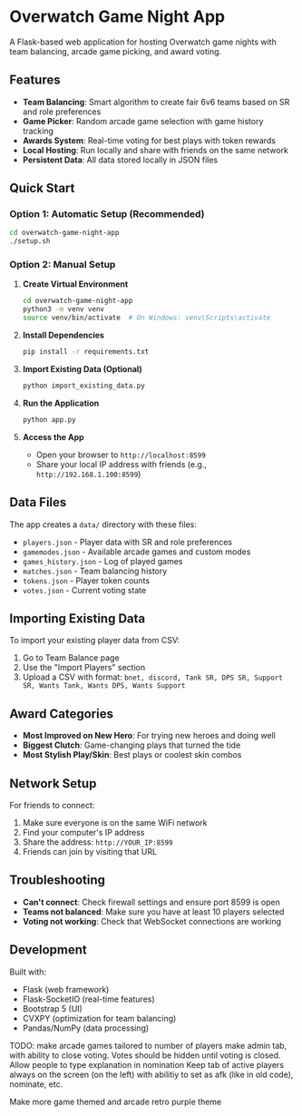 # Overwatch Game Night App

A Flask-based web application for hosting Overwatch game nights with team balancing, arcade game picking, and award voting.

## Features

- **Team Balancing**: Smart algorithm to create fair 6v6 teams based on SR and role preferences
- **Game Picker**: Random arcade game selection with game history tracking
- **Awards System**: Real-time voting for best plays with token rewards
- **Local Hosting**: Run locally and share with friends on the same network
- **Persistent Data**: All data stored locally in JSON files

## Quick Start

### Option 1: Automatic Setup (Recommended)
```bash
cd overwatch-game-night-app
./setup.sh
```

### Option 2: Manual Setup
1. **Create Virtual Environment**
   ```bash
   cd overwatch-game-night-app
   python3 -m venv venv
   source venv/bin/activate  # On Windows: venv\Scripts\activate
   ```

2. **Install Dependencies**
   ```bash
   pip install -r requirements.txt
   ```

3. **Import Existing Data (Optional)**
   ```bash
   python import_existing_data.py
   ```

4. **Run the Application**
   ```bash
   python app.py
   ```

5. **Access the App**
   - Open your browser to `http://localhost:8599`
   - Share your local IP address with friends (e.g., `http://192.168.1.100:8599`)

## Data Files

The app creates a `data/` directory with these files:
- `players.json` - Player data with SR and role preferences
- `gamemodes.json` - Available arcade games and custom modes
- `games_history.json` - Log of played games
- `matches.json` - Team balancing history
- `tokens.json` - Player token counts
- `votes.json` - Current voting state

## Importing Existing Data

To import your existing player data from CSV:
1. Go to Team Balance page
2. Use the "Import Players" section
3. Upload a CSV with format: `bnet, discord, Tank SR, DPS SR, Support SR, Wants Tank, Wants DPS, Wants Support`

## Award Categories

- **Most Improved on New Hero**: For trying new heroes and doing well
- **Biggest Clutch**: Game-changing plays that turned the tide
- **Most Stylish Play/Skin**: Best plays or coolest skin combos

## Network Setup

For friends to connect:
1. Make sure everyone is on the same WiFi network
2. Find your computer's IP address
3. Share the address: `http://YOUR_IP:8599`
4. Friends can join by visiting that URL

## Troubleshooting

- **Can't connect**: Check firewall settings and ensure port 8599 is open
- **Teams not balanced**: Make sure you have at least 10 players selected
- **Voting not working**: Check that WebSocket connections are working

## Development

Built with:
- Flask (web framework)
- Flask-SocketIO (real-time features)
- Bootstrap 5 (UI)
- CVXPY (optimization for team balancing)
- Pandas/NumPy (data processing)




TODO:
make arcade games tailored to number of players
make admin tab, with ability to close voting. Votes should be hidden until voting is closed. Allow people to type explanation in nomination
Keep tab of active players always on the screen (on the left) with abilitiy to set as afk (like in old code), nominate, etc.

Make more game themed and arcade retro purple theme
